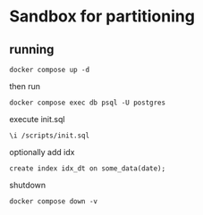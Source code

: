 # Sandbox for partitioning

## running

    docker compose up -d

then run

    docker compose exec db psql -U postgres

execute init.sql

    \i /scripts/init.sql

optionally add idx

    create index idx_dt on some_data(date);

shutdown

    docker compose down -v